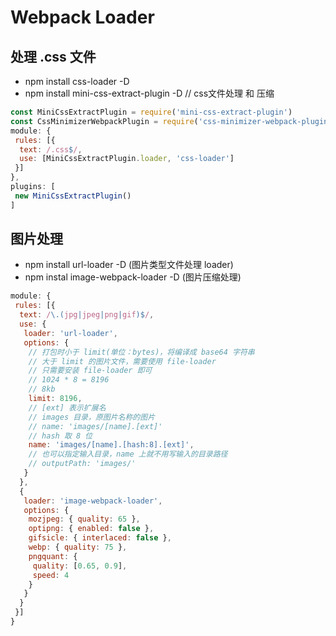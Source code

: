 # Webpack Loader

## 处理 .css 文件

- npm install css-loader -D
- npm install mini-css-extract-plugin -D
[](https://github.com/webpack-contrib/mini-css-extract-plugin)
// css文件处理 和 压缩

``` js
const MiniCssExtractPlugin = require('mini-css-extract-plugin')
const CssMinimizerWebpackPlugin = require('css-minimizer-webpack-plugin')
module: {
 rules: [{
  text: /.css$/,
  use: [MiniCssExtractPlugin.loader, 'css-loader']
 }]
},
plugins: [
 new MiniCssExtractPlugin()
]
```

## 图片处理

[](https://github.com/webpack-contrib/url-loader)

- npm install url-loader -D (图片类型文件处理 loader)
- npm instal image-webpack-loader -D (图片压缩处理)

``` js
module: {
 rules: [{
  text: /\.(jpg|jpeg|png|gif)$/,
  use: {
   loader: 'url-loader',
   options: {
    // 打包时小于 limit(单位：bytes)，将编译成 base64 字符串
    // 大于 limit 的图片文件，需要使用 file-loader
    // 只需要安装 file-loader 即可
    // 1024 * 8 = 8196
    // 8kb
    limit: 8196,
    // [ext] 表示扩展名
    // images 目录，原图片名称的图片
    // name: 'images/[name].[ext]'
    // hash 取 8 位 
    name: 'images/[name].[hash:8].[ext]',
    // 也可以指定输入目录，name 上就不用写输入的目录路径
    // outputPath: 'images/'
   }
  },
  {
   loader: 'image-webpack-loader',
   options: {
    mozjpeg: { quality: 65 },
    optipng: { enabled: false },
    gifsicle: { interlaced: false },
    webp: { quality: 75 },
    pngquant: {
     quality: [0.65, 0.9],
     speed: 4
    }
   }
  }
 }]
}
```
